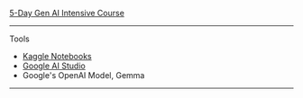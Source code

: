 [5-Day Gen AI Intensive Course](https://rsvp.withgoogle.com/events/google-generative-ai-intensive)

- - - -

Tools
* [Kaggle Notebooks](https://www.kaggle.com/docs/notebooks)
* [Google AI Studio](https://aistudio.google.com/prompts/new_chat)
* Google's OpenAI Model, Gemma

- - - -


